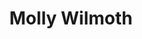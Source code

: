 ---
title: 'Molly Wilmoth'
first_name: 'Molly'
last_name: 'Wilmoth'
org_title: 'Lead Program Manager'
organization: 'Washington State Historical Society'
state: 'WA'
email: 'molly.wilmoth@wshs.wa.gov'
phone: ''
chair: 
active: true
assignee: 'mollywilmoth'

---